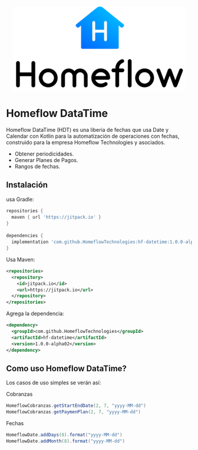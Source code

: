 <p align="center"><img src="static/logo.png" height="230"></p>




Homeflow DataTime
=====

Homeflow DataTime (HDT) es una liberia de fechas que usa Date y Calendar con Kotlin para la automatización de operaciones con fechas, construido para la empresa Homeflow Technologies y asociados.

  - Obtener periodicidades.
  - Generar Planes de Pagos.
  - Rangos de fechas.

Instalación
--------
usa Gradle:

```gradle
repositories {
  maven { url 'https://jitpack.io' }
}

dependencies {
  implementation 'com.github.HomeflowTechnologies:hf-datetime:1.0.0-alpha02'
}
```

Usa Maven:

```xml
<repositories>
  <repository>
    <id>jitpack.io</id>
    <url>https://jitpack.io</url>
  </repository>
</repositories>
```
Agrega la dependencia:

```xml
<dependency>
  <groupId>com.github.HomeflowTechnologies</groupId>
  <artifactId>hf-datetime</artifactId>
  <version>1.0.0-alpha02</version>
</dependency>
```

Como uso Homeflow DataTime?
-------------------

Los casos de uso simples se verán así:

Cobranzas
```java
HomeflowCobranzas.getStartEndDate(2, 7, "yyyy-MM-dd")
HomeflowCobranzas.getPaymenPlan(2, 7, "yyyy-MM-dd")
```

Fechas
```java
HomeflowDate.addDays(8).format("yyyy-MM-dd")
HomeflowDate.addMonth(8).format("yyyy-MM-dd")
```

